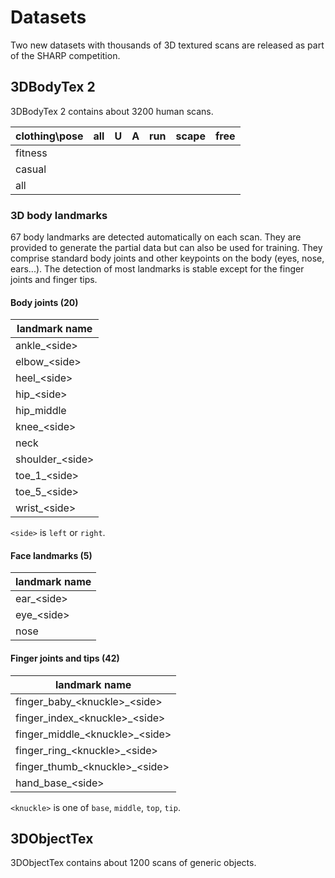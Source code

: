 # Datasets

Two new datasets with thousands of 3D textured scans are released as part of
the SHARP competition.

## 3DBodyTex 2

3DBodyTex 2 contains about 3200 human scans.

clothing\pose | all | U | A | run | scape | free
-|-|-|-|-|-|-
fitness | | | | | |
casual | | | | | |
all | | | | | |


### 3D body landmarks

67 body landmarks are detected automatically on each scan.
They are provided to generate the partial data but can also be used for
training.
They comprise standard body joints and other keypoints on the body (eyes, nose,
ears...).
The detection of most landmarks is stable except for the finger joints and
finger tips.

#### Body joints (20)

| landmark name    |
| -                |
| ankle_\<side>    |
| elbow_\<side>    |
| heel_\<side>     |
| hip_\<side>      |
| hip_middle       |
| knee_\<side>     |
| neck             |
| shoulder_\<side> |
| toe_1_\<side>    |
| toe_5_\<side>    |
| wrist_\<side>    |

`<side>` is `left` or `right`.

#### Face landmarks (5)

| landmark name |
| -             |
| ear_\<side>   |
| eye_\<side>   |
| nose          |

#### Finger joints and tips (42)

| landmark name                    |
| -                                |
| finger_baby_\<knuckle>_\<side>   |
| finger_index_\<knuckle>_\<side>  |
| finger_middle_\<knuckle>_\<side> |
| finger_ring_\<knuckle>_\<side>   |
| finger_thumb_\<knuckle>_\<side>  |
| hand_base_\<side>                |

`<knuckle>` is one of `base`, `middle`, `top`, `tip`.


## 3DObjectTex

3DObjectTex contains about 1200 scans of generic objects.
